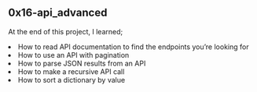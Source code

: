 <h2>0x16-api_advanced</h2>

<p>At the end of this project, I learned;</p>

<li>
How to read API documentation to find the endpoints you’re looking for
</li>
<li>How to use an API with pagination
</li>
<li>How to parse JSON results from an API
</li>
<li>How to make a recursive API call
</li>
<li>How to sort a dictionary by value
</li>
